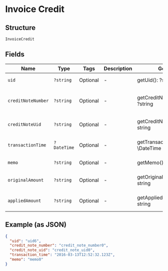 
# Invoice Credit

## Structure

`InvoiceCredit`

## Fields

| Name | Type | Tags | Description | Getter | Setter |
|  --- | --- | --- | --- | --- | --- |
| `uid` | `?string` | Optional | - | getUid(): ?string | setUid(?string uid): void |
| `creditNoteNumber` | `?string` | Optional | - | getCreditNoteNumber(): ?string | setCreditNoteNumber(?string creditNoteNumber): void |
| `creditNoteUid` | `?string` | Optional | - | getCreditNoteUid(): ?string | setCreditNoteUid(?string creditNoteUid): void |
| `transactionTime` | `?DateTime` | Optional | - | getTransactionTime(): ?\DateTime | setTransactionTime(?\DateTime transactionTime): void |
| `memo` | `?string` | Optional | - | getMemo(): ?string | setMemo(?string memo): void |
| `originalAmount` | `?string` | Optional | - | getOriginalAmount(): ?string | setOriginalAmount(?string originalAmount): void |
| `appliedAmount` | `?string` | Optional | - | getAppliedAmount(): ?string | setAppliedAmount(?string appliedAmount): void |

## Example (as JSON)

```json
{
  "uid": "uid6",
  "credit_note_number": "credit_note_number0",
  "credit_note_uid": "credit_note_uid0",
  "transaction_time": "2016-03-13T12:52:32.123Z",
  "memo": "memo0"
}
```


